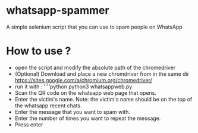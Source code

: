 # whatsapp-spammer
A simple selenium script that you can use to spam people on WhatsApp 

# How to use ? 
- open the script and modify the absolute path of the chromedriver
- (Optional) Download and place a new chromdriver from in the same dir https://sites.google.com/a/chromium.org/chromedriver/
- run it with : ''''python 
    python3 whatsappweb.py
- Scan the QR code on the whatsapp web page that opens. 
- Enter the victim's name. Note: the victim's name should be on the top of the whatsapp recent chats. 
- Enter the message that you want to spam with. 
- Enter the number of times you want to repeat the message. 
- Press enter 
